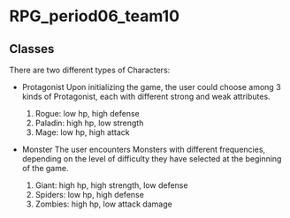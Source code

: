 # RPG_period06_team10

## Classes
There are two different types of Characters:
- Protagonist
Upon initializing the game, the user could choose among 3 kinds of Protagonist, each with different strong and weak attributes.
	1. Rogue: low hp, high defense
	2. Paladin: high hp, low strength
	3. Mage: low hp, high attack

- Monster
The user encounters Monsters with different frequencies, depending on the level of difficulty they have selected at the beginning of the game. 
	1. Giant: high hp, high strength, low defense
	2. Spiders: low hp, high defense
	3. Zombies: high hp, low attack damage




